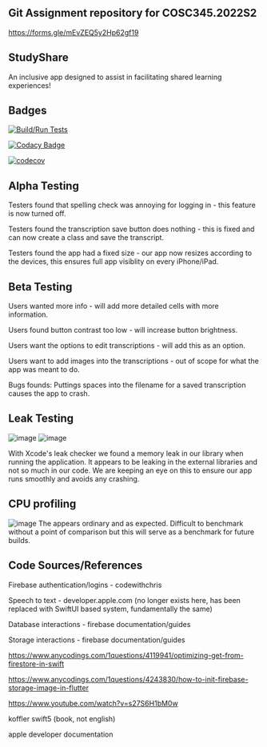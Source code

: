 ## Git Assignment repository for COSC345.2022S2

https://forms.gle/mEvZEQ5y2Hp62gf19

## StudyShare

An inclusive app designed to assist in facilitating shared learning experiences!

## Badges

[![Build/Run Tests](https://github.com/Matthew-G-Jennings/StudyShare/actions/workflows/ios.yml/badge.svg)](https://github.com/Matthew-G-Jennings/StudyShare/actions/workflows/ios.yml)

[![Codacy Badge](https://app.codacy.com/project/badge/Grade/1da7d59373e3416b807513bcc87d15ab)](https://www.codacy.com/gh/Matthew-G-Jennings/StudyShare/dashboard?utm_source=github.com&amp;utm_medium=referral&amp;utm_content=Matthew-G-Jennings/StudyShare&amp;utm_campaign=Badge_Grade)

[![codecov](https://codecov.io/gh/Matthew-G-Jennings/StudyShare/branch/main/graph/badge.svg?token=5CN4FZIA13)](https://codecov.io/gh/Matthew-G-Jennings/StudyShare)

## Alpha Testing
Testers found that spelling check was annoying for logging in - this feature is now turned off.

Testers found the transcription save button does nothing -  this is fixed and can now create a class and save the transcript.

Testers found the app had a fixed size - our app now resizes according to the devices, this ensures full app visiblity on every iPhone/iPad.

## Beta Testing
Users wanted more info - will add more detailed cells with more information.

Users found button contrast too low -  will increase button brightness.

Users want the options to edit transcriptions - will add this as an option.

Users want to add images into the transcriptions - out of scope for what the app was meant to do.

Bugs founds:
Puttings spaces into the filename for a saved transcription causes the app to crash.

## Leak Testing
![image](https://user-images.githubusercontent.com/84311461/192069030-8faf4cc2-3509-4b6f-bfe6-7e85675d07b7.png)
![image](https://user-images.githubusercontent.com/84311461/192069403-a9dbe93e-8e36-417d-9eb7-afc6a2b62cfd.png)

With Xcode's leak checker we found a memory leak in our library when running the application. It appears to be leaking in the external libraries and not so much in our code. We are keeping an eye on this to ensure our app runs smoothly and avoids any crashing.

## CPU profiling
![image](https://user-images.githubusercontent.com/97982879/192091759-d7496137-32a7-49ca-8d21-d4f707795415.png)
The appears ordinary and as expected. Difficult to benchmark without a point of comparison but this will serve as a benchmark for future builds.

## Code Sources/References
Firebase authentication/logins - codewithchris

Speech to text - developer.apple.com (no longer exists here, has been replaced with SwiftUI based system, fundamentally the same)

Database interactions - firebase documentation/guides

Storage interactions - firebase documentation/guides

https://www.anycodings.com/1questions/4119941/optimizing-get-from-firestore-in-swift

https://www.anycodings.com/1questions/4243830/how-to-init-firebase-storage-image-in-flutter

https://www.youtube.com/watch?v=s27S6H1bM0w

koffler swift5 (book, not english)

apple developer documentation

